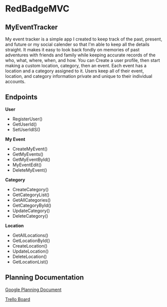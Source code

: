 # RedBadgeMVC
## MyEventTracker

My event tracker is a simple app I created to keep track of the past, present, and future or my social calender so that I'm able to keep all the details straight. It makes it easy to look back fondly on memories of past adventures with friends and family while keeping accurate records of the who, what, where, when, and how. You can Create a user profile, then start making a custom location, category, then an event. Each event has a location and a category assigned to it. Users keep all of their event, location, and category information private and unique to their individual accounts.

## **Endpoints**  
  
**User**  
- RegisterUser()
- GetUserId()
- SetUserIdIS()  
  
**My Event**  
- CreateMyEvent()
- GetMyEvents()
- GetMyEventById()
- MyEventEdit()
- DeleteMyEvent()  
  
**Category**  
- CreateCategory()
- GetCategoryList()
- GetAllCategories()
- GetCategoryById()
- UpdateCategory()
- DeleteCategory()  
  
**Location**  
- GetAllLocations()
- GetLocationById()
- CreateLocation()
- UpdateLocation()
- DeleteLocation()
- GetLocationList()


## **Planning Documentation**  
  
[Google Planning Document](https://docs.google.com/document/d/1PSF0VOwvH8vhAKTWMvZ1T-hX7BkBrYD1HVcYpZR9mEs/edit#)  

[Trello Board](https://trello.com/b/j7LCPvD8/red-badge-board)
